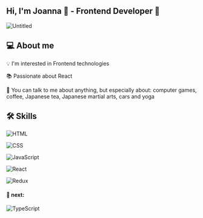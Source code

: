 ## Hi, I'm Joanna 👋 - Frontend Developer 🚀

![Untitled](https://user-images.githubusercontent.com/105354955/215997277-bfc6f576-3111-4c31-af5c-898cfc3e8060.png)

## 💻 About me 
💡 I'm interested in Frontend technologies

📚 Passionate about React

💬 You can talk to me about anything, but especially about: computer games, coffee, Japanese tea, Japanese martial arts, cars and yoga

## 🛠️ Skills
![HTML](https://img.shields.io/badge/-HTML-000?&logo=HTML5)

![CSS](https://img.shields.io/badge/-CSS-000?&logo=CSS3)

![JavaScript](https://img.shields.io/badge/-JavaScript-000?&logo=JavaScript)

![React](https://img.shields.io/badge/-React-000?&logo=React)

![Redux](https://img.shields.io/badge/-Redux-000?&logo=Redux)

#### 🚀 next: 

![TypeScript](https://img.shields.io/badge/-TypeScript-000?&logo=TypeScript&logoColor=007ACC)
